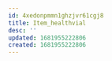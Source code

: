 ```yaml
---
id: 4xedonpmmn1ghzjvr61cgj8
title: Item_healthvial
desc: ''
updated: 1681955222806
created: 1681955222806
---
```

